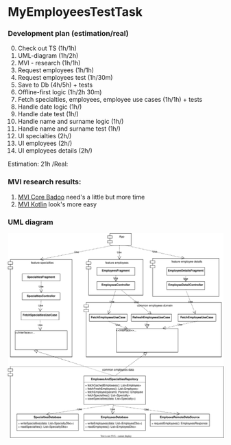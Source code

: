 # MyEmployeesTestTask

### Development plan (estimation/real)
0000. Check out TS (1h/1h)
0001. UML-diagram (1h/2h)
0002. MVI - research (1h/1h)
0003. Request employees (1h/1h)
0004. Request employees test (1h/30m)
0005. Save to Db (4h/5h) + tests
0006. Offline-first logic (1h/2h 30m)
0007. Fetch specialties, employees, employee use cases (1h/1h) + tests
0008. Handle date logic (1h/)
0009. Handle date test (1h/)
0010. Handle name and surname logic (1h/)
0011. Handle name and surname test (1h/)
0012. UI specialties (2h/)
0013. UI employees (2h/)
0014. UI employees details (2h/)

Estimation: 21h /Real:

### MVI research results:
1. [MVI Core Badoo](https://github.com/badoo/MVICore) need's a little but more time
2. [MVI Kotlin](https://github.com/arkivanov/MVIKotlin) look's more easy

### UML diagram
<img src="./EmployeesUMLDiagram.svg">
